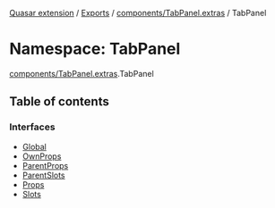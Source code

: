 [Quasar extension](../index.md) / [Exports](../modules.md) / [components/TabPanel.extras](components_TabPanel_extras.md) / TabPanel

# Namespace: TabPanel

[components/TabPanel.extras](components_TabPanel_extras.md).TabPanel

## Table of contents

### Interfaces

- [Global](../interfaces/components_TabPanel_extras.TabPanel.Global.md)
- [OwnProps](../interfaces/components_TabPanel_extras.TabPanel.OwnProps.md)
- [ParentProps](../interfaces/components_TabPanel_extras.TabPanel.ParentProps.md)
- [ParentSlots](../interfaces/components_TabPanel_extras.TabPanel.ParentSlots.md)
- [Props](../interfaces/components_TabPanel_extras.TabPanel.Props.md)
- [Slots](../interfaces/components_TabPanel_extras.TabPanel.Slots.md)
